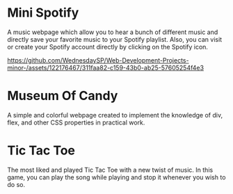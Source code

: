 # Mini Spotify
A music webpage which allow you to hear a bunch of different music and directly save your favorite music to your Spotify playlist. Also, you can visit or create your Spotify account directly by clicking on the Spotify icon.


https://github.com/WednesdaySP/Web-Development-Projects-minor-/assets/122176467/311faa82-c159-43b0-ab25-57605254f4e3






# Museum Of Candy
A simple and colorful webpage created to implement the knowledge of div, flex, and other CSS properties in practical work.

# Tic Tac Toe
The most liked and played Tic Tac Toe with a new twist of music. In this game, you can play the song while playing and stop it whenever you wish to do so.


